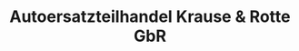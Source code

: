 ---
title: "Autoersatzteilhandel Krause & Rotte GbR"
url: /haldensleben/autoersatzteilhandel-krause-und-rotte-gbr/
shop: Autowerkstatt
---